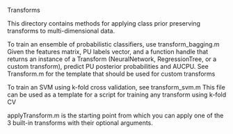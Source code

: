 Transforms

This directory contains methods for applying class prior preserving transforms to multi-dimensional data.

To train an ensemble of probabilistic classifiers, use transform_bagging.m
	Given the features matrix, PU labels vector, and a function handle that returns an instance
	of a Transform (NeuralNetwork, RegressionTree, or a custom transform), predict PU posterior
	probabilities and AUCPU. See Transform.m for the template that should be used for custom transforms

To train an SVM using k-fold cross validation, see transform_svm.m
	This file can be used as a template for a script for training any transform using k-fold CV

applyTransform.m is the starting point from which you can apply one of the 3 built-in transforms
with their optional arguments.


